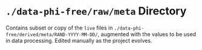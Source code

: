 `./data-phi-free/raw/meta` Directory
=========

Contains subset or copy of the `live` files in `./data-phi-free/derived/meta/RAND-YYYY-MM-DD/`, augmented with the values to be used in data processing. Edited manually as the project evolves. 